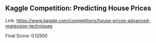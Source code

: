 ## Kaggle Competition: Predicting House Prices

Link:
https://www.kaggle.com/competitions/house-prices-advanced-regression-techniques

Final Score: 0.12500
